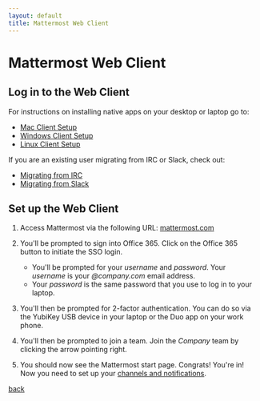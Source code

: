 ```yaml
---
layout: default
title: Mattermost Web Client
---
```


# Mattermost Web Client

## Log in to the Web Client

For instructions on installing native apps on your desktop or laptop go to:
* [Mac Client Setup](mac_client)
* [Windows Client Setup](windows_client)
* [Linux Client Setup](linux_client)

If you are an existing user migrating from IRC or Slack, check out:
* [Migrating from IRC](migrating_from_irc)
* [Migrating from Slack](migrating_from_slack)

## Set up the Web Client

1. Access Mattermost via the following URL: [mattermost.com](https://mattermost.com)

2. You'll be prompted to sign into Office 365. Click on the Office 365 button to initiate the SSO login.
    * You'll be prompted for your *username* and *password*. Your *username* is your *@company.com* email address.
    * Your *password* is the same password that you use to log in to your laptop.

3. You'll then be prompted for 2-factor authentication. You can do so via the YubiKey USB device in your laptop or the Duo app on your work phone.

4. You'll then be prompted to join a team. Join the *Company* team by clicking the arrow pointing right.

5. You should now see the Mattermost start page. Congrats! You're in! Now you need to set up your [channels and notifications](channels_notifications).

[back](./)
